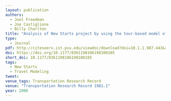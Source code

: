 ```yaml
---
layout: publication
authors:
  - Joel Freedman
  - Joe Castiglione
  - Billy Charlton
title: "Analysis of New Starts project by using the tour-based model of San Francisco, California"
type:
  - Journal
pdf: http://citeseerx.ist.psu.edu/viewdoc/download?doi=10.1.1.987.443&rep=rep1&type=pdf
doi: https://doi.org/10.1177/0361198106198100105
short_doi: 10.1177/0361198106198100105
tags:
  - New Starts
  - Travel Modeling
tweet:
venue_tags: Transportation Research Record
venue: "Transportation Research Record 1981.1"
year: 2006
---
```

